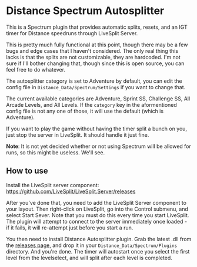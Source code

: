 # Distance Spectrum Autosplitter
This is a Spectrum plugin that provides automatic splits, resets, and an IGT timer for Distance speedruns
through LiveSplit Server.

This is pretty much fully functional at this point, though there may be a few bugs and edge cases that I
haven't considered. The only real thing this lacks is that the splits are not customizable, they are hardcoded.
I'm not sure if I'll bother changing that, though since this is open source, you can feel free to do whatever.

The autosplitter category is set to Adventure by default, you can edit the config file in `Distance_Data/Spectrum/Settings`
if you want to change that.

The current available categories are Adventure, Sprint SS, Challenge SS, All Arcade Levels, and All Levels.
If the `category` key in the aformentioned config file is not any one of those, it will use the default
(which is Adventure).

If you want to play the game without having the timer split a bunch on you, just stop the server in LiveSplit.
It should handle it just fine.

**Note**: It is not yet decided whether or not using Spectrum will be allowed for runs, so this might be useless.
We'll see. 

## How to use
Install the LiveSplit server component: https://github.com/LiveSplit/LiveSplit.Server/releases

After you've done that, you need to add the LiveSplit Server component to your layout. Then right-click on
LiveSplit, go into the Control submenu, and select Start Sever. Note that you must do this every time you
start LiveSplit. The plugin will attempt to connect to the server immediately once loaded - if it fails,
it will re-attempt just before you start a run.

You then need to install Distance Autosplitter plugin. Grab the latest .dll from the
[releases page](https://github.com/TntMatthew/DistanceSpectrumAutosplitter/releases), and drop
it in your `Distance_Data/Spectrum/Plugins` directory. And you're done. The timer will autostart
once you select the first level from the levelselect, and will split after each level is completed.